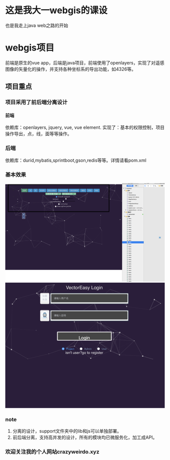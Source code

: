 # 这是我大一webgis的课设
也是我走上java web之路的开始

# webgis项目
前端是原生的vue app，后端是java项目，前端使用了openlayers，实现了对遥感图像的矢量化的操作，并支持各种坐标系的导出功能，如4326等。 

## 项目重点

### 项目采用了前后端分离设计

#### 前端
依赖库：openlayers, jquery, vue, vue element. 
实现了：基本的权限控制，项目操作导出，点，线，面等等操作。 

### 后端
依赖库：durid,mybatis,sprintboot,gson,redis等等。详情请看pom.xml

### 基本效果
![](1.png)
![](2.png)

### note
1. 分离的设计，support文件夹中的lib和js可以单独部署。 
2. 前后端分离，支持高并发的设计，所有的模块均已微服务化，加工成API。 


### 欢迎关注我的个人网站crazyweirdo.xyz 